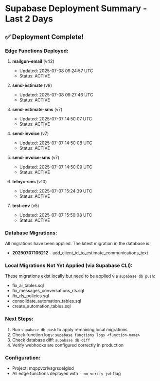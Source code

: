# Supabase Deployment Summary - Last 2 Days

## ✅ Deployment Complete!

### Edge Functions Deployed:

1. **mailgun-email** (v42)
   - Updated: 2025-07-08 09:24:57 UTC
   - Status: ACTIVE

2. **send-estimate** (v8)
   - Updated: 2025-07-08 09:27:46 UTC
   - Status: ACTIVE

3. **send-estimate-sms** (v7)
   - Updated: 2025-07-07 14:50:07 UTC
   - Status: ACTIVE

4. **send-invoice** (v7)
   - Updated: 2025-07-07 14:50:08 UTC
   - Status: ACTIVE

5. **send-invoice-sms** (v7)
   - Updated: 2025-07-07 14:50:09 UTC
   - Status: ACTIVE

6. **telnyx-sms** (v10)
   - Updated: 2025-07-07 15:24:39 UTC
   - Status: ACTIVE

7. **test-env** (v5)
   - Updated: 2025-07-07 15:50:08 UTC
   - Status: ACTIVE

### Database Migrations:

All migrations have been applied. The latest migration in the database is:
- **20250707105212** - add_client_id_to_estimate_communications_text

### Local Migrations Not Yet Applied (via Supabase CLI):

These migrations exist locally but need to be applied via `supabase db push`:
- fix_ai_tables.sql
- fix_messages_conversations_rls.sql
- fix_rls_policies.sql
- consolidate_automation_tables.sql
- create_automation_tables.sql

### Next Steps:

1. Run `supabase db push` to apply remaining local migrations
2. Check function logs: `supabase functions logs <function-name>`
3. Check database diff: `supabase db diff`
4. Verify webhooks are configured correctly in production

### Configuration:
- Project: mqppvcrlvsgrsqelglod
- All edge functions deployed with `--no-verify-jwt` flag

